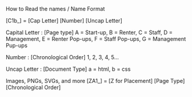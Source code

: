 How to Read the names / Name Format

[C1b_]     = [Cap Letter] [Number] [Uncap Letter]

Capital Letter : [Page type]             A = Start-up, B = Renter, C = Staff, D = Management, E = Renter Pop-ups, F = Staff Pop-ups, G = Management Pup-ups

Number         : [Chronological Order]   1, 2, 3, 4, 5...

Uncap Letter   : [Document Type]         a = html, b = css

Images, PNGs, SVGs, and more
    [ZA1_]     = [Z for Placement] [Page Type] [Chronological Order]
